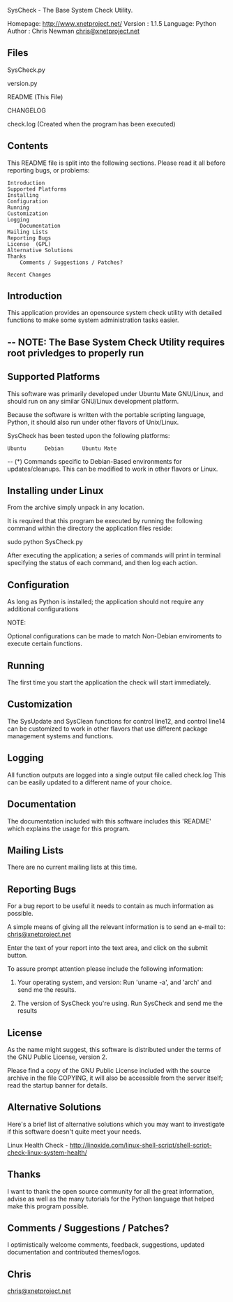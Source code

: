 
SysCheck - The Base System Check Utility.


Homepage: http://www.xnetproject.net/
Version : 1.1.5
Language: Python
Author  : Chris Newman <chris@xnetproject.net>

Files
-----

SysCheck.py

version.py

README (This File)

CHANGELOG

check.log (Created when the program has been executed)

Contents
--------

   This README file is split into the following sections.
 Please read it all before reporting bugs, or problems:

	Introduction
	Supported Platforms
	Installing
	Configuration
	Running
	Customization
	Logging
        Documentation   
	Mailing Lists
	Reporting Bugs
	License  (GPL)
	Alternative Solutions
	Thanks
        Comments / Suggestions / Patches?

	Recent Changes


Introduction
------------

  This application provides an opensource system check utility with detailed
functions to make some system administration tasks easier.


--
 NOTE: The Base System Check Utility requires root privledges to properly run
-


Supported Platforms
-------------------

  This software was primarily developed under Ubuntu Mate GNU/Linux, and 
 should run on any similar GNU/Linux development platform.

  Because the software is written with the portable scripting
 language, Python, it should also run under other flavors of Unix/Linux.

  SysCheck has been tested upon the following platforms:

	Ubuntu  	Debian		Ubuntu Mate		


 
   --
  (*) Commands specific to Debian-Based environments for updates/cleanups.
This can be modified to work in other flavors or Linux.



Installing under Linux
---------------------

  From the archive simply unpack in any location.

  It is required that this program be executed by running the following command within the
directory the application files reside:

sudo python SysCheck.py

  After executing the application; a series of commands will print in 
terminal specifying the status of each command, and then log each action.


Configuration
-------------

  As long as Python is installed; the application should not require any
additional configurations

NOTE:

  Optional configurations can be made to match Non-Debian enviroments to
execute certain functions.


Running
-------

  The first time you start the application the check will start 
immediately.


Customization
-------------

  The SysUpdate and SysClean functions for control line12, and control
line14 can be customized to work in other flavors that use different package
management systems and functions.

Logging
-------

  All function outputs are logged into a single output file called check.log
This can be easily updated to a different name of your choice.


Documentation
-------------

  The documentation included with this software includes this
 'README' which explains the usage for this program.


Mailing Lists
-------------

  There are no current mailing lists at this time.


Reporting Bugs
--------------

  For a bug report to be useful it needs to contain as
 much information as possible.

  A simple means of giving all the relevant information is
 to send an e-mail to: chris@xnetproject.net
 
	
  Enter the text of your report into the text area, and click
 on the submit button.
  
  To assure prompt attention please include the
 following information:

   1. Your operating system, and version:
	Run 'uname -a', and 'arch' and send me the results.

   2. The version of SysCheck you're using.
	Run SysCheck and send me the results


License
-------

  As the name might suggest, this software is distributed under 
 the terms of the GNU Public License, version 2.

  Please find a copy of the GNU Public License included with the
 source archive in the file COPYING, it will also be accessible
 from the server itself; read the startup banner for details.


Alternative Solutions
---------------------

  Here's a brief list of alternative solutions which
 you may want to investigate if this software doesn't
 quite meet your needs.


   Linux Health Check - http://linoxide.com/linux-shell-script/shell-script-check-linux-system-health/



Thanks
------

  I want to thank the open source community for all the great information,
advise as well as the many tutorials for the Python language that helped 
make this program possible.


Comments / Suggestions / Patches?
---------------------------------

  I optimistically welcome comments, feedback, suggestions, updated
 documentation and contributed themes/logos.



Chris
---
<chris@xnetproject.net>
